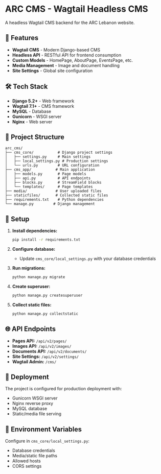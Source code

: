# ARC CMS - Wagtail Headless CMS

A headless Wagtail CMS backend for the ARC Lebanon website.

## 🚀 Features

- **Wagtail CMS** - Modern Django-based CMS
- **Headless API** - RESTful API for frontend consumption
- **Custom Models** - HomePage, AboutPage, EventsPage, etc.
- **Media Management** - Image and document handling
- **Site Settings** - Global site configuration

## 🛠️ Tech Stack

- **Django 5.2+** - Web framework
- **Wagtail 7.1+** - CMS framework
- **MySQL** - Database
- **Gunicorn** - WSGI server
- **Nginx** - Web server

## 📁 Project Structure

```
arc_cms/
├── cms_core/           # Django project settings
│   ├── settings.py     # Main settings
│   ├── local_settings.py # Production settings
│   └── urls.py         # URL configuration
├── cms_app/           # Main application
│   ├── models.py       # Page models
│   ├── api.py          # API endpoints
│   ├── blocks.py       # StreamField blocks
│   └── templates/      # Page templates
├── media/             # User uploaded files
├── staticfiles/       # Collected static files
├── requirements.txt    # Python dependencies
└── manage.py         # Django management
```

## 🔧 Setup

1. **Install dependencies:**
   ```bash
   pip install -r requirements.txt
   ```

2. **Configure database:**
   - Update `cms_core/local_settings.py` with your database credentials

3. **Run migrations:**
   ```bash
   python manage.py migrate
   ```

4. **Create superuser:**
   ```bash
   python manage.py createsuperuser
   ```

5. **Collect static files:**
   ```bash
   python manage.py collectstatic
   ```

## 🌐 API Endpoints

- **Pages API:** `/api/v2/pages/`
- **Images API:** `/api/v2/images/`
- **Documents API:** `/api/v2/documents/`
- **Site Settings:** `/api/v2/settings/`
- **Wagtail Admin:** `/cms/`

## 🚀 Deployment

The project is configured for production deployment with:
- Gunicorn WSGI server
- Nginx reverse proxy
- MySQL database
- Static/media file serving

## 📝 Environment Variables

Configure in `cms_core/local_settings.py`:
- Database credentials
- Media/static file paths
- Allowed hosts
- CORS settings